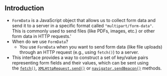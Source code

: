 ## Introduction
- `FormData` is a JavaScript object that allows us to collect form data and send it to a server in a specific format called `"multipart/form-data"`. This is commonly used to send files (like PDFs, images, etc.) or other form data in HTTP requests.'
- When do we use `FormData`?
	- You use `FormData` when you want to send form data (like file uploads) through an HTTP request (e.g., using `fetch()`) to a server.
- This interface provides a way to construct a set of key/value pairs representing form fields and their values, which can be sent using the [`fetch()`](https://developer.mozilla.org/en-US/docs/Web/API/Window/fetch "fetch()"), [`XMLHttpRequest.send()`](https://developer.mozilla.org/en-US/docs/Web/API/XMLHttpRequest/send) or [`navigator.sendBeacon()`](https://developer.mozilla.org/en-US/docs/Web/API/Navigator/sendBeacon) methods.